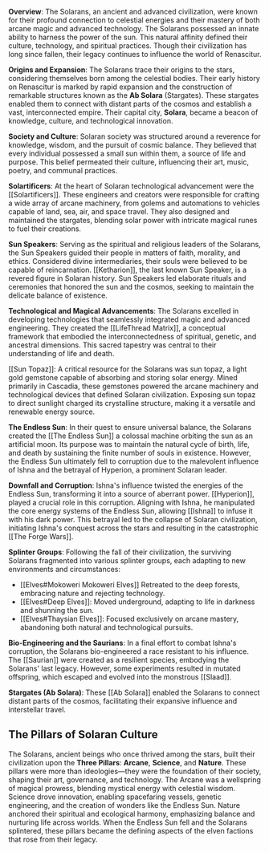 **Overview**: The Solarans, an ancient and advanced civilization, were known for their profound connection to celestial energies and their mastery of both arcane magic and advanced technology. The Solarans possessed an innate ability to harness the power of the sun. This natural affinity defined their culture, technology, and spiritual practices. Though their civilization has long since fallen, their legacy continues to influence the world of Renascitur.

**Origins and Expansion**: The Solarans trace their origins to the stars, considering themselves born among the celestial bodies. Their early history on Renascitur is marked by rapid expansion and the construction of remarkable structures known as the **Ab Solara** (Stargates). These stargates enabled them to connect with distant parts of the cosmos and establish a vast, interconnected empire. Their capital city, **Solara**, became a beacon of knowledge, culture, and technological innovation.

**Society and Culture**: Solaran society was structured around a reverence for knowledge, wisdom, and the pursuit of cosmic balance. They believed that every individual possessed a small sun within them, a source of life and purpose. This belief permeated their culture, influencing their art, music, poetry, and communal practices.

**Solartificers**: At the heart of Solaran technological advancement were the [[Solartificers]]. These engineers and creators were responsible for crafting a wide array of arcane machinery, from golems and automations to vehicles capable of land, sea, air, and space travel. They also designed and maintained the stargates, blending solar power with intricate magical runes to fuel their creations.

**Sun Speakers**: Serving as the spiritual and religious leaders of the Solarans, the Sun Speakers guided their people in matters of faith, morality, and ethics. Considered divine intermediaries, their souls were believed to be capable of reincarnation. [[Ketharion]], the last known Sun Speaker, is a revered figure in Solaran history. Sun Speakers led elaborate rituals and ceremonies that honored the sun and the cosmos, seeking to maintain the delicate balance of existence.

**Technological and Magical Advancements**: The Solarans excelled in developing technologies that seamlessly integrated magic and advanced engineering. They created the [[LifeThread Matrix]], a conceptual framework that embodied the interconnectedness of spiritual, genetic, and ancestral dimensions. This sacred tapestry was central to their understanding of life and death.

[[Sun Topaz]]: A critical resource for the Solarans was sun topaz, a light gold gemstone capable of absorbing and storing solar energy. Mined primarily in Cascadia, these gemstones powered the arcane machinery and technological devices that defined Solaran civilization. Exposing sun topaz to direct sunlight charged its crystalline structure, making it a versatile and renewable energy source.

**The Endless Sun**: In their quest to ensure universal balance, the Solarans created the [[The Endless Sun]] a colossal machine orbiting the sun as an artificial moon. Its purpose was to maintain the natural cycle of birth, life, and death by sustaining the finite number of souls in existence. However, the Endless Sun ultimately fell to corruption due to the malevolent influence of Ishna and the betrayal of Hyperion, a prominent Solaran leader.

**Downfall and Corruption**: Ishna's influence twisted the energies of the Endless Sun, transforming it into a source of aberrant power. [[Hyperion]], played a crucial role in this corruption. Aligning with Ishna, he manipulated the core energy systems of the Endless Sun, allowing [[Ishna]] to infuse it with his dark power. This betrayal led to the collapse of Solaran civilization, initiating Ishna's conquest across the stars and resulting in the catastrophic [[The Forge Wars]].

**Splinter Groups**: Following the fall of their civilization, the surviving Solarans fragmented into various splinter groups, each adapting to new environments and circumstances:

- [[Elves#Mokoweri Mokoweri Elves]] Retreated to the deep forests, embracing nature and rejecting technology.
- [[Elves#Deep Elves]]: Moved underground, adapting to life in darkness and shunning the sun.
- [[Elves#Thaysian Elves]]: Focused exclusively on arcane mastery, abandoning both natural and technological pursuits.

**Bio-Engineering and the Saurians**: In a final effort to combat Ishna's corruption, the Solarans bio-engineered a race resistant to his influence. The [[Saurian]] were created as a resilient species, embodying the Solarans' last legacy. However, some experiments resulted in mutated offspring, which escaped and evolved into the monstrous [[Slaad]].

**Stargates (Ab Solara)**: These [[Ab Solara]] enabled the Solarans to connect distant parts of the cosmos, facilitating their expansive influence and interstellar travel.


## **The Pillars of Solaran Culture**

The Solarans, ancient beings who once thrived among the stars, built their civilization upon the **Three Pillars**: **Arcane**, **Science**, and **Nature**. These pillars were more than ideologies—they were the foundation of their society, shaping their art, governance, and technology. The Arcane was a wellspring of magical prowess, blending mystical energy with celestial wisdom. Science drove innovation, enabling spacefaring vessels, genetic engineering, and the creation of wonders like the Endless Sun. Nature anchored their spiritual and ecological harmony, emphasizing balance and nurturing life across worlds. When the Endless Sun fell and the Solarans splintered, these pillars became the defining aspects of the elven factions that rose from their legacy.
